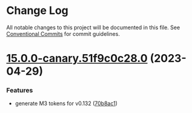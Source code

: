 # Change Log

All notable changes to this project will be documented in this file.
See [Conventional Commits](https://conventionalcommits.org) for commit guidelines.

# [15.0.0-canary.51f9c0c28.0](https://github.com/material-components/material-components-web/compare/v14.0.0...v15.0.0-canary.51f9c0c28.0) (2023-04-29)


### Features

* generate M3 tokens for v0.132 ([70b8ac1](https://github.com/material-components/material-components-web/commit/70b8ac16e68eb842315374c551e597f02d3d3a1d))
